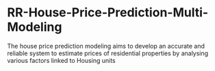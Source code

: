 # RR-House-Price-Prediction-Multi-Modeling
The house price prediction modeling aims to develop an accurate and reliable system to estimate prices of residential properties by analysing various factors linked to Housing units 
